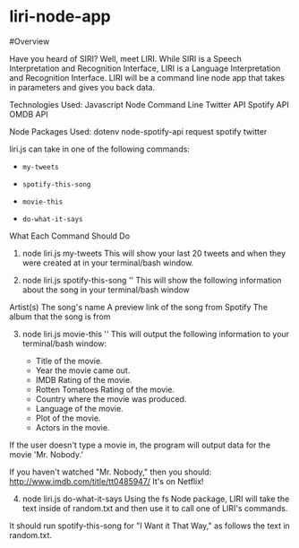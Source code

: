 # liri-node-app

#Overview

Have you heard of SIRI? Well, meet LIRI. While SIRI is a Speech Interpretation and Recognition Interface, LIRI is a Language Interpretation and Recognition Interface. LIRI will be a command line node app that takes in parameters and gives you back data.



Technologies Used:
Javascript
Node
Command Line
Twitter API
Spotify API
OMDB API


Node Packages Used:
dotenv
node-spotify-api
request
spotify
twitter




liri.js can take in one of the following commands:
* `my-tweets`

* `spotify-this-song`

* `movie-this`

* `do-what-it-says`





What Each Command Should Do

1. node liri.js my-tweets
This will show your last 20 tweets and when they were created at in your terminal/bash window.

2. node liri.js spotify-this-song '<song name here>'
This will show the following information about the song in your terminal/bash window

Artist(s)
The song's name
A preview link of the song from Spotify
The album that the song is from


3. node liri.js movie-this '<movie name here>'
This will output the following information to your terminal/bash window:

   * Title of the movie.
   * Year the movie came out.
   * IMDB Rating of the movie.
   * Rotten Tomatoes Rating of the movie.
   * Country where the movie was produced.
   * Language of the movie.
   * Plot of the movie.
   * Actors in the movie.

If the user doesn't type a movie in, the program will output data for the movie 'Mr. Nobody.'

If you haven't watched "Mr. Nobody," then you should: http://www.imdb.com/title/tt0485947/
It's on Netflix!


4. node liri.js do-what-it-says
Using the fs Node package, LIRI will take the text inside of random.txt and then use it to call one of LIRI's commands.

It should run spotify-this-song for "I Want it That Way," as follows the text in random.txt.
